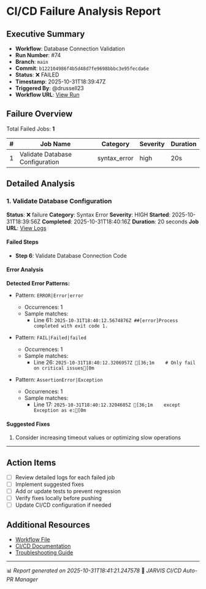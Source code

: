 # CI/CD Failure Analysis Report

## Executive Summary

- **Workflow**: Database Connection Validation
- **Run Number**: #74
- **Branch**: `main`
- **Commit**: `b122104986f4b5d48d7fe9698bbbc3e95fecda6e`
- **Status**: ❌ FAILED
- **Timestamp**: 2025-10-31T18:39:47Z
- **Triggered By**: @drussell23
- **Workflow URL**: [View Run](https://github.com/drussell23/JARVIS-AI/actions/runs/18982019835)

## Failure Overview

Total Failed Jobs: **1**

| # | Job Name | Category | Severity | Duration |
|---|----------|----------|----------|----------|
| 1 | Validate Database Configuration | syntax_error | high | 20s |

## Detailed Analysis

### 1. Validate Database Configuration

**Status**: ❌ failure
**Category**: Syntax Error
**Severity**: HIGH
**Started**: 2025-10-31T18:39:56Z
**Completed**: 2025-10-31T18:40:16Z
**Duration**: 20 seconds
**Job URL**: [View Logs](https://github.com/drussell23/JARVIS-AI/actions/runs/18982019835/job/54216660233)

#### Failed Steps

- **Step 6**: Validate Database Connection Code

#### Error Analysis

**Detected Error Patterns:**

- Pattern: `ERROR|Error|error`
  - Occurrences: 1
  - Sample matches:
    - Line 61: `2025-10-31T18:40:12.5674876Z ##[error]Process completed with exit code 1.`

- Pattern: `FAIL|Failed|failed`
  - Occurrences: 1
  - Sample matches:
    - Line 26: `2025-10-31T18:40:12.3206957Z [36;1m    # Only fail on critical issues[0m`

- Pattern: `AssertionError|Exception`
  - Occurrences: 1
  - Sample matches:
    - Line 17: `2025-10-31T18:40:12.3204685Z [36;1m    except Exception as e:[0m`

#### Suggested Fixes

1. Consider increasing timeout values or optimizing slow operations

---

## Action Items

- [ ] Review detailed logs for each failed job
- [ ] Implement suggested fixes
- [ ] Add or update tests to prevent regression
- [ ] Verify fixes locally before pushing
- [ ] Update CI/CD configuration if needed

## Additional Resources

- [Workflow File](.github/workflows/)
- [CI/CD Documentation](../../docs/ci-cd/)
- [Troubleshooting Guide](../../docs/troubleshooting/)

---

📊 *Report generated on 2025-10-31T18:41:21.247578*
🤖 *JARVIS CI/CD Auto-PR Manager*
